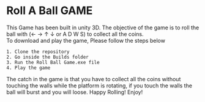# Roll A Ball GAME
This Game has been built in unity 3D. The objective of the game is to roll the ball with (← → ↑ ↓ or A D W S) to collect all the coins. <br />
To download and play the game, Please follow the steps below
```
1. Clone the repository
2. Go inside the Builds folder
3. Run the Roll Ball Game.exe file
4. Play the game
```
The catch in the game is that you have to collect all the coins without touching the walls while the platform is rotating, if you touch the walls the ball will burst and you will loose.
Happy Rolling! Enjoy!
